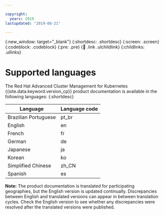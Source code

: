 ```yaml
---

copyright:
  years: 2019
lastupdated: "2019-08-21"

---
```


{:new_window: target="_blank"}
{:shortdesc: .shortdesc}
{:screen: .screen}
{:codeblock: .codeblock}
{:pre: .pre}
{:child: .link .ulchildlink}
{:childlinks: .ullinks}

# Supported languages

The Red Hat Advanced Cluster Management for Kubernetes {{site.data.keyword.version_cp}} product documentation is available in the following languages:
{:shortdesc}

|Language| Language code|
|--------|-----------|
|Brazilian Portuguese|pt_br|
|English|en|
|French|fr|
|German|de|
|Japanese|ja|
|Korean|ko|
|Simplified Chinese|zh_CN|
|Spanish|es|

**Note:** The product documentation is translated for participating geographies, but the English version is updated continually. Discrepancies between English and translated versions can appear in between translation cycles. Check the English version to see whether any discrepancies were resolved after the translated versions were published.
